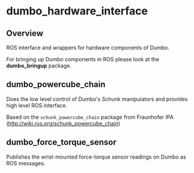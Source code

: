 dumbo_hardware_interface
========================
Overview
-----------------------------------
ROS interface and wrappers for hardware components of Dumbo.

For bringing up Dumbo components in ROS please look at the **dumbo_bringup** package.


dumbo_powercube_chain
-----------------------------------

Does the low level control of Dumbo's Schunk manipulators and provides high level ROS interface.


Based on the `schunk_powercube_chain` package from Fraunhofer IPA (http://wiki.ros.org/schunk_powercube_chain)



dumbo_force_torque_sensor
-----------------------------------

Publishes the wrist-mounted force-torque sensor readings on Dumbo as ROS messages.